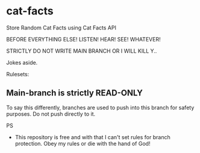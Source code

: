 # cat-facts
Store Random Cat Facts using Cat Facts API

BEFORE EVERYTHING ELSE!
LISTEN! HEAR! SEE! WHATEVER!

STRICTLY DO NOT WRITE MAIN BRANCH OR I WILL KILL Y..

Jokes aside.

Rulesets:

## Main-branch is strictly READ-ONLY
To say this differently, branches are used to push into this branch for safety purposes. Do not push directly to it.




PS
- This repository is free and with that I can't set rules for branch protection. Obey my rules or die with the hand of God!
